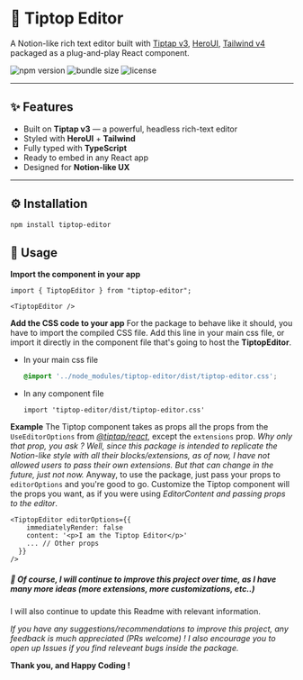 # 📝 Tiptop Editor

A Notion-like rich text editor built with [Tiptap v3](https://tiptap.dev/), [HeroUI](https://heroui.dev/), [Tailwind v4](https://https://tailwindcss.com) packaged as a plug-and-play React component.

![npm version](https://img.shields.io/npm/v/tiptop-editor.svg)
![bundle size](https://img.shields.io/bundlephobia/minzip/tiptop-editor)
![license](https://img.shields.io/npm/l/tiptop-editor)

---

## ✨ Features

- Built on **Tiptap v3** — a powerful, headless rich-text editor
- Styled with **HeroUI** + **Tailwind**
- Fully typed with **TypeScript**
- Ready to embed in any React app
- Designed for **Notion-like UX**

---

## ⚙️ Installation
```bash
npm install tiptop-editor
```

## 🚀 Usage

**Import the component in your app**
  ```tsx
  import { TiptopEditor } from "tiptop-editor";

  <TiptopEditor />
  ```
**Add the CSS code to your app**
For the package to behave like it should, you have to import the compiled CSS file. Add this line in your main css file, or import it directly in the component file that's going to host the **TiptopEditor**.
- In your main css file
  ```css
  @import '../node_modules/tiptop-editor/dist/tiptop-editor.css';
- In any component file
  ```tsx
  import 'tiptop-editor/dist/tiptop-editor.css'
**Example**
The Tiptop component takes as props all the props from the `UseEditorOptions` from [*@tiptap/react*](https://www.npmjs.com/package/@tiptap/react), except the `extensions` prop.
*Why only that prop, you ask ? Well, since this package is intended to *replicate* the Notion-like style with all their blocks/extensions, as of now, I have not allowed users to pass their own extensions. But that can change in the future, just not now.*
Anyway, to use the package, just pass your props to `editorOptions` and you're good to go. Customize the Tiptop component will the props you want, as if you were using *EditorContent and passing props to the editor*.
```tsx
<TiptopEditor editorOptions={{
    immediatelyRender: false
    content: '<p>I am the Tiptop Editor</p>'
    ... // Other props
  }}
/>
```


##### 🎨 Of course, I will continue to improve this project over time, as I have many more ideas (more extensions, more customizations, etc..)

I will also continue to update this Readme with relevant information.

*If you have any suggestions/recommendations to improve this project, any feedback is much appreciated (PRs welcome) !*
*I also encourage you to open up *Issues* if you find releveant bugs inside the package.*

**Thank you, and Happy Coding !**